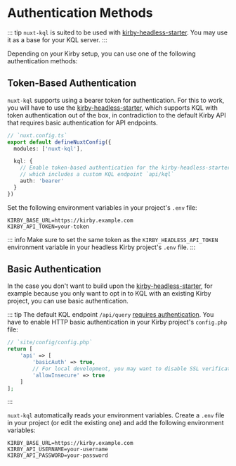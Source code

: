 # Authentication Methods

::: tip
`nuxt-kql` is suited to be used with [kirby-headless-starter](/guide/what-is-nuxt-kql#kirby-headless-starter). You may use it as a base for your KQL server.
:::

Depending on your Kirby setup, you can use one of the following authentication methods:

## Token-Based Authentication

`nuxt-kql` supports using a bearer token for authentication. For this to work, you will have to use the [kirby-headless-starter](https://github.com/johannschopplich/kirby-headless-starter), which supports KQL with token authentication out of the box, in contradiction to the default Kirby API that requires basic authentication for API endpoints.

```ts
// `nuxt.config.ts`
export default defineNuxtConfig({
  modules: ['nuxt-kql'],

  kql: {
    // Enable token-based authentication for the kirby-headless-starter,
    // which includes a custom KQL endpoint `api/kql`
    auth: 'bearer'
  }
})
```

Set the following environment variables in your project's `.env` file:

```
KIRBY_BASE_URL=https://kirby.example.com
KIRBY_API_TOKEN=your-token
```

::: info
Make sure to set the same token as the `KIRBY_HEADLESS_API_TOKEN` environment variable in your headless Kirby project's `.env` file.
:::

## Basic Authentication

In the case you don't want to build upon the [kirby-headless-starter](https://github.com/johannschopplich/kirby-headless-starter), for example because you only want to opt in to KQL with an existing Kirby project, you can use basic authentication.

::: tip
The default KQL endpoint `/api/query` [requires authentication](https://getkirby.com/docs/guide/api/authentication). You have to enable HTTP basic authentication in your Kirby project's `config.php` file:

```php
// `site/config/config.php`
return [
    'api' => [
        'basicAuth' => true,
        // For local development, you may want to disable SSL verification
        'allowInsecure' => true
    ]
];
```
:::

`nuxt-kql` automatically reads your environment variables. Create a `.env` file in your project (or edit the existing one) and add the following environment variables:

```
KIRBY_BASE_URL=https://kirby.example.com
KIRBY_API_USERNAME=your-username
KIRBY_API_PASSWORD=your-password
```
